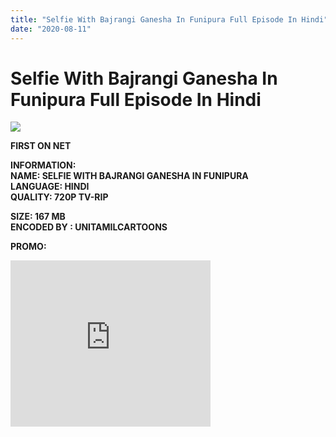 ```yaml
---
title: "Selfie With Bajrangi Ganesha In Funipura Full Episode In Hindi"
date: "2020-08-11"
---
```


# Selfie With Bajrangi Ganesha In Funipura Full Episode In Hindi

[![](https://1.bp.blogspot.com/-tVpf5DUJ6OQ/XzIn0_FA-wI/AAAAAAAACaU/zVwhFDTy6Jo3jG12O2qB3hT9mZjbs7pwACLcBGAsYHQ/w400-h168/Selfie{c48f4630022c0d57354920639953d21a0626fbbe35cb91b826b45669a52e752e}2BWith{c48f4630022c0d57354920639953d21a0626fbbe35cb91b826b45669a52e752e}2BBajarangi{c48f4630022c0d57354920639953d21a0626fbbe35cb91b826b45669a52e752e}2BGanesha{c48f4630022c0d57354920639953d21a0626fbbe35cb91b826b45669a52e752e}2BIn{c48f4630022c0d57354920639953d21a0626fbbe35cb91b826b45669a52e752e}2BFunipura.png)](https://1.bp.blogspot.com/-tVpf5DUJ6OQ/XzIn0_FA-wI/AAAAAAAACaU/zVwhFDTy6Jo3jG12O2qB3hT9mZjbs7pwACLcBGAsYHQ/s1275/Selfie{c48f4630022c0d57354920639953d21a0626fbbe35cb91b826b45669a52e752e}2BWith{c48f4630022c0d57354920639953d21a0626fbbe35cb91b826b45669a52e752e}2BBajarangi{c48f4630022c0d57354920639953d21a0626fbbe35cb91b826b45669a52e752e}2BGanesha{c48f4630022c0d57354920639953d21a0626fbbe35cb91b826b45669a52e752e}2BIn{c48f4630022c0d57354920639953d21a0626fbbe35cb91b826b45669a52e752e}2BFunipura.png)

**FIRST ON NET**

**INFORMATION:  
NAME: SELFIE WITH BAJRANGI GANESHA IN FUNIPURA  
LANGUAGE: HINDI  
QUALITY: 720P TV-RIP**

**SIZE: 167 MB  
ENCODED BY : UNITAMILCARTOONS**

**PROMO:**

<iframe allowfullscreen="allowfullscreen" webkitallowfullscreen="webkitallowfullscreen" mozallowfullscreen="mozallowfullscreen" width="320" height="266" src="https://www.blogger.com/video.g?token=AD6v5dwCXkXb7AOX6VOZOjYTGibifaB8Prl1SZUARc7-D_sRvmcO4D04-6TZUC9xJF8kuVzsIvBWotTcEpSs4PfBgg" class="b-hbp-video b-uploaded" frameborder="0"></div> <div class="separator" style="clear: both; text-align: center;"></div> <div class="separator" style="clear: both; text-align: center;"> <p class="has-text-align-center" style="-webkit-font-smoothing: antialiased; background: 0px 0px rgb(255, 255, 255); border: 0px; box-sizing: border-box; color: #010101; font-family: "open sans", sans-serif; font-size: 16px; line-height: 1.8; margin: 20px 0px; outline: 0px; padding: 0px; vertical-align: baseline;"><strong style="-webkit-font-smoothing: antialiased; background: 0px 0px; border: 0px; box-sizing: border-box; margin: 0px; outline: 0px; padding: 0px; vertical-align: baseline;">MEGA DRIVE SERVER 720P&nbsp;</strong>&nbsp;<strong style="-webkit-font-smoothing: antialiased; background: 0px 0px; border: 0px; box-sizing: border-box; margin: 0px; outline: 0px; padding: 0px; vertical-align: baseline;"><a href="https://gplinks.co/NlrP4Fm" style="background: 0px 0px; border: 0px; clear: none; color: #2475fc; float: none; margin-left: 0px; margin-right: 0px; outline: 0px; padding: 0px; text-decoration-line: none; transition: all 0.17s ease 0s; vertical-align: baseline;">WATCH|DOWNLOAD</a></strong></p> <p class="has-text-align-center" style="-webkit-font-smoothing: antialiased; background: 0px 0px rgb(255, 255, 255); border: 0px; box-sizing: border-box; color: #010101; font-family: "open sans", sans-serif; font-size: 16px; line-height: 1.8; margin: 20px 0px; outline: 0px; padding: 0px; vertical-align: baseline;"><strong style="-webkit-font-smoothing: antialiased; background: 0px 0px; border: 0px; box-sizing: border-box; margin: 0px; outline: 0px; padding: 0px; vertical-align: baseline;">PLEASE DON’T COPY THIS CONTENT…</strong></p> </div> </div> </div> <div></div></x-turndown></iframe>
